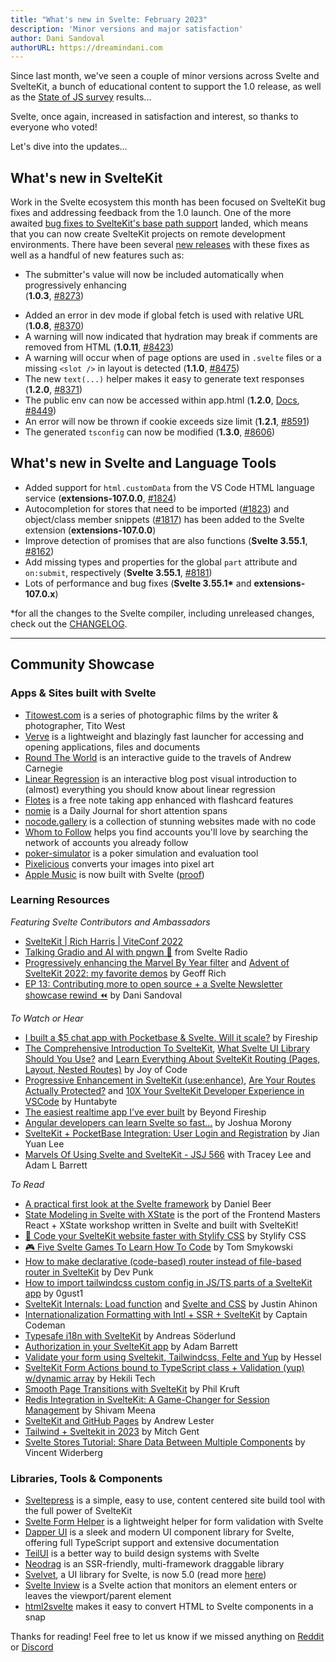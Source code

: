 ```yaml
---
title: "What's new in Svelte: February 2023"
description: 'Minor versions and major satisfaction'
author: Dani Sandoval
authorURL: https://dreamindani.com
---
```


Since last month, we've seen a couple of minor versions across Svelte and SvelteKit, a bunch of educational content to support the 1.0 release, as well as the [State of JS survey](https://stateofjs.com) results...

Svelte, once again, increased in satisfaction and interest, so thanks to everyone who voted!

Let's dive into the updates...

## What's new in SvelteKit

Work in the Svelte ecosystem this month has been focused on SvelteKit bug fixes and addressing feedback from the 1.0 launch. One of the more awaited [bug fixes to SvelteKit's base path support](https://github.com/sveltejs/kit/issues/2958) landed, which means that you can now create SvelteKit projects on remote development environments. There have been several [new releases](https://github.com/sveltejs/kit/blob/master/packages/kit/CHANGELOG.md) with these fixes as well as a handful of new features such as:

- The submitter's value will now be included automatically when progressively enhancing <form method="get"> (**1.0.3**, [#8273](https://github.com/sveltejs/kit/pull/8273))
- Added an error in dev mode if global fetch is used with relative URL (**1.0.8**, [#8370](https://github.com/sveltejs/kit/pull/8370))
- A warning will now indicated that hydration may break if comments are removed from HTML (**1.0.11**, [#8423](https://github.com/sveltejs/kit/pull/8423))
- A warning will occur when of page options are used in `.svelte` files or a missing `<slot />` in layout is detected (**1.1.0**, [#8475](https://github.com/sveltejs/kit/pull/8475))
- The new `text(...)` helper makes it easy to generate text responses (**1.2.0**, [#8371](https://github.com/sveltejs/kit/pull/8371))
- The public env can now be accessed within app.html (**1.2.0**, [Docs](https://svelte.dev/docs/kit/project-structure#project-files-src), [#8449](https://github.com/sveltejs/kit/pull/8449))
- An error will now be thrown if cookie exceeds size limit (**1.2.1**, [#8591](https://github.com/sveltejs/kit/pull/8591))
- The generated `tsconfig` can now be modified (**1.3.0**, [#8606](https://github.com/sveltejs/kit/pull/8606))

## What's new in Svelte and Language Tools

- Added support for `html.customData` from the VS Code HTML language service (**extensions-107.0.0**, [#1824](https://github.com/sveltejs/language-tools/pull/1824))
- Autocompletion for stores that need to be imported ([#1823](https://github.com/sveltejs/language-tools/pull/1823)) and object/class member snippets ([#1817](https://github.com/sveltejs/language-tools/pull/1817)) has been added to the Svelte extension (**extensions-107.0.0**)
- Improve detection of promises that are also functions (**Svelte 3.55.1**, [#8162](https://github.com/sveltejs/svelte/pull/8162))
- Add missing types and properties for the global `part` attribute and `on:submit`, respectively (**Svelte 3.55.1**, [#8181](https://github.com/sveltejs/svelte/issues/8181))
- Lots of performance and bug fixes (**Svelte 3.55.1\*** and **extensions-107.0.x**)

\*for all the changes to the Svelte compiler, including unreleased changes, check out the [CHANGELOG](https://github.com/sveltejs/svelte/blob/master/CHANGELOG.md).

---

## Community Showcase

### Apps & Sites built with Svelte

- [Titowest.com](https://titowest.com/) is a series of photographic films by the writer & photographer, Tito West
- [Verve](https://github.com/ParthJadhav/verve) is a lightweight and blazingly fast launcher for accessing and opening applications, files and documents
- [Round The World](https://rtw.voyage/) is an interactive guide to the travels of Andrew Carnegie
- [Linear Regression](https://mlu-explain.github.io/linear-regression/) is an interactive blog post visual introduction to (almost) everything you should know about linear regression
- [Flotes](https://flotes.app/) is a free note taking app enhanced with flashcard features
- [nomie](https://github.com/open-nomie/nomie6-oss) is a Daily Journal for short attention spans
- [nocode.gallery](https://nocode.gallery/) is a collection of stunning websites made with no code
- [Whom to Follow](https://whomtofollow.com/) helps you find accounts you'll love by searching the network of accounts you already follow
- [poker-simulator](https://github.com/hucancode/poker-simulator) is a poker simulation and evaluation tool
- [Pixelicious](https://www.pixelicious.xyz/) converts your images into pixel art
- [Apple Music](https://music.apple.com/us/browse) is now built with Svelte ([proof](https://twitter.com/BrittneyPostma/status/1615381017300271104))

### Learning Resources

_Featuring Svelte Contributors and Ambassadors_

- [SvelteKit | Rich Harris | ViteConf 2022](https://www.youtube.com/watch?v=-OMPfr56kXI)
- [Talking Gradio and AI with pngwn 🐧](https://www.svelteradio.com/episodes/gradio-with-pngwn) from Svelte Radio
- [Progressively enhancing the Marvel By Year filter](https://geoffrich.net/posts/marvel-filter-state/) and [Advent of SvelteKit 2022: my favorite demos](https://geoffrich.net/posts/advent-of-sveltekit-2022/) by Geoff Rich
- [EP 13: Contributing more to open source + a Svelte Newsletter showcase rewind ⏪](https://bookmarkbeat.substack.com/p/contributing-more-to-open-source) by Dani Sandoval

_To Watch or Hear_

- [I built a $5 chat app with Pocketbase & Svelte. Will it scale?](https://www.youtube.com/watch?v=gUYBFDPZ5qk) by Fireship
- [The Comprehensive Introduction To SvelteKit](https://www.youtube.com/watch?v=obmiLi3bhkQ), [What Svelte UI Library Should You Use?](https://www.youtube.com/watch?v=O0mNU0maItY) and [Learn Everything About SvelteKit Routing (Pages, Layout, Nested Routes)](https://www.youtube.com/watch?v=7hXHbGj6iE0) by Joy of Code
- [Progressive Enhancement in SvelteKit (use:enhance)](https://www.youtube.com/watch?v=jXtzWMhdI2U), [Are Your Routes Actually Protected?](https://www.youtube.com/watch?v=UbhhJWV3bmI) and [10X Your SvelteKit Developer Experience in VSCode](https://www.youtube.com/watch?v=13v50nLh67Q) by Huntabyte
- [The easiest realtime app I’ve ever built](https://www.youtube.com/watch?v=UbOaAtHWidc) by Beyond Fireship
- [Angular developers can learn Svelte so fast...](https://www.youtube.com/watch?v=lKdw_z9qmPU) by Joshua Morony
- [SvelteKit + PocketBase Integration: User Login and Registration](https://www.youtube.com/watch?v=AxPB3e-3yEM) by Jian Yuan Lee
- [Marvels Of Using Svelte and SvelteKit - JSJ 566](https://topenddevs.com/podcasts/javascript-jabber/episodes/marvels-of-using-svelte-and-sveltekit-jsj-566) with Tracey Lee and Adam L Barrett

_To Read_

- [A practical first look at the Svelte framework](https://mainmatter.com/blog/2023/01/24/sveltekit-super-rentals/) by Daniel Beer
- [State Modeling in Svelte with XState](https://github.com/annaghi/xstate-svelte-workshop) is the port of the Frontend Masters React + XState workshop written in Svelte and built with SvelteKit!
- [🚀 Code your SvelteKit website faster with Stylify CSS](https://stylifycss.com/blog/code-your-sveltekit-website-faster-with-stylify-css/) by Stylify CSS
- [🎮 Five Svelte Games To Learn How To Code](https://tomaszs2.medium.com/five-svelte-games-to-learn-how-to-code-f36ae6e58923) by Tom Smykowski
- [How to make declarative (code-based) router instead of file-based router in SvelteKit](https://dev.to/devpunk/how-to-make-declarativecode-based-router-instead-of-file-based-router-in-sveltekit-2-3dd4) by Dev Punk
- [How to import tailwindcss custom config in JS/TS parts of a SvelteKit app](https://gist.github.com/0gust1/aa8c8b831428cdd7a5535e92cbf02f04) by 0gust1
- [SvelteKit Internals: Load function](https://www.okupter.com/blog/sveltekit-internals-load-function) and [Svelte and CSS](https://www.okupter.com/blog/svelte-and-css) by Justin Ahinon
- [Internationalization Formatting with Intl + SSR + SvelteKit](https://www.captaincodeman.com/internationalization-formatting-with-intl-ssr-sveltekit) by Captain Codeman
- [Typesafe i18n with SvelteKit](https://blog.encodeart.dev/typesafe-i18n-with-sveltekit) by Andreas Söderlund
- [Authorization in your SvelteKit app](https://cerbos.dev/blog/authorization-in-your-sveltekit-app) by Adam Barrett
- [Validate your form using Sveltekit, Tailwindcss, Felte and Yup](https://medium.com/@Heesel/validate-your-form-using-sveltekit-tailwindcss-felte-and-yup-ddc11cd04717) by Hessel
- [SvelteKit Form Actions bound to TypeScript class + Validation (yup) w/dynamic array](http://enehana.nohea.com/general/sveltekit-form-actions-bound-to-typescript-class-validation-yup-w-dynamic-array/) by Hekili Tech
- [Smooth Page Transitions with SvelteKit](https://philkruft.dev/blog/smooth-page-transitions-with-sveltekit/) by Phil Kruft
- [Redis Integration in SvelteKit: A Game-Changer for Session Management](https://dev.to/theether0/redis-integration-in-sveltekit-a-game-changer-for-session-management-84i) by Shivam Meena
- [SvelteKit and GitHub Pages](https://andrewlester.net/blog/posts/sveltekit-and-github-pages) by Andrew Lester
- [Tailwind + Sveltekit in 2023](https://medium.com/@gentmitch/tailwind-sveltkit-in-2023-44c19d91c8fd) by Mitch Gent
- [Svelte Stores Tutorial: Share Data Between Multiple Components](https://learnjavascripts.com/development/web-development/frameworks/svelte/svelte-stores-tutorial-share-data-between-multiple-components/) by Vincent Widerberg

### Libraries, Tools & Components

- [Sveltepress](https://sveltepress.site/) is a simple, easy to use, content centered site build tool with the full power of SvelteKit
- [Svelte Form Helper](https://www.npmjs.com/package/svelte-form-helper) is a lightweight helper for form validation with Svelte
- [Dapper UI](https://github.com/Bastian/dapper-ui) is a sleek and modern UI component library for Svelte, offering full TypeScript support and extensive documentation
- [TeilUI](https://sidharth-anand.github.io/teil-ui/) is a better way to build design systems with Svelte
- [Neodrag](https://www.neodrag.dev/) is an SSR-friendly, multi-framework draggable library
- [Svelvet](https://www.svelvet.io/), a UI library for Svelte, is now 5.0 (read more [here](https://medium.com/@efergus1/svelvet-5-0-a-community-driven-update-cfcc93e7b7a7))
- [Svelte Inview](https://github.com/maciekgrzybek/svelte-inview) is a Svelte action that monitors an element enters or leaves the viewport/parent element
- [html2svelte](https://github.com/drbh/html2svelte) makes it easy to convert HTML to Svelte components in a snap

Thanks for reading! Feel free to let us know if we missed anything on [Reddit](https://www.reddit.com/r/sveltejs/) or [Discord](https://discord.gg/svelte)
